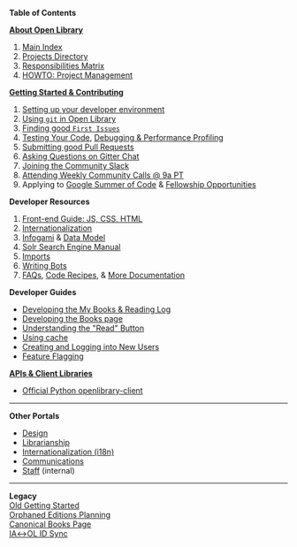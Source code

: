 **Table of Contents**

[**About Open Library**](#about-open-library)  
1. [Main Index](https://docs.google.com/document/d/1KJr3A81Gew7nfuyo9PnCLCjNBDs5c7iR4loOGm1Pafs/)    
2. [Projects Directory](https://docs.google.com/document/d/1Kliq7Hs8qpTCtAAp7LKSS8ULenX7l5hQADdo3Y6O8Is/)  
3. [Responsibilities Matrix](https://docs.google.com/document/d/1frjwLxsa3J_ZyU8p0glUwLI_K8OL6yF9xRkyylbwktw/edit#heading=h.ff2pas7bc7ye)  
4. [HOWTO: Project Management](#project-management)  

[**Getting Started & Contributing**](https://github.com/internetarchive/openlibrary/blob/master/CONTRIBUTING.md)  
1. [Setting up your developer environment](https://github.com/internetarchive/openlibrary/tree/master/docker#welcome-to-the-docker-installation-guide-for-open-library-developers)  
2. [Using `git` in Open Library](https://github.com/internetarchive/openlibrary/wiki/Git-Cheat-Sheet)  
3. [Finding good `First Issues`](https://github.com/internetarchive/openlibrary/issues?q=is%3Aopen+is%3Aissue+label%3A%22Needs%3A+Help%22+label%3A%22Good+First+Issue%22)  
4. [Testing Your Code](Testing), [Debugging & Performance Profiling](Debugging-and-Performance-Profiling)  
5. [Submitting good Pull Requests](https://github.com/internetarchive/openlibrary/blob/master/CONTRIBUTING.md#submitting-pull-requests)  
6. [Asking Questions on Gitter Chat](https://gitter.im/theopenlibrary/Lobby)  
7. [Joining the Community Slack](https://openlibrary.org/volunteer)  
8. [Attending Weekly Community Calls @ 9a PT](https://github.com/internetarchive/openlibrary/wiki/Community-Call) 
9. Applying to [Google Summer of Code](Google-Summer-of-Code) & [Fellowship Opportunities](#Fellowships) 

**Developer Resources**  
1. [Front-end Guide: JS, CSS, HTML](Frontend-Guide) 
2. [Internationalization](#Internationalization)  
3. [Infogami](https://openlibrary.org/dev/docs/infogami) & [Data Model](https://github.com/internetarchive/openlibrary/wiki/Understanding-The-Data-Model)  
4. [Solr Search Engine Manual](Solr)  
5. [Imports](Developer's-Guide-to-Data-Importing)  
6. [Writing Bots](Writing-Bots)  
7. [FAQs](https://github.com/internetarchive/openlibrary/wiki/FAQs:-Frequently-Asked-Questions), [Code Recipes](Recipes), & [More Documentation](Documentation)  

**Developer Guides**  
* [Developing the My Books & Reading Log](Developing-The-Reading-Log)  
* [Developing the Books page](https://archive.org/details/openlibrary-tour-2020/book-page-developers-guide.mp4)  
* [Understanding the "Read" Button](https://archive.org/details/openlibrary-tour-2020/openlibrary-availability-button-technical-walkthrough.mp4)  
* [Using cache](https://github.com/internetarchive/openlibrary/wiki/Using-Cache)
* [Creating and Logging into New Users](https://github.com/internetarchive/openlibrary/wiki/Creating-and-Logging-in-as-a-new-user-on-your-local-client)  
* [Feature Flagging](Feature-Flagging)  

**[APIs & Client Libraries](https://openlibrary.org/developers/api)**  
  * [Official Python openlibrary-client](https://github.com/internetarchive/openlibrary-client)  

---

**Other Portals**
* [Design](https://docs.google.com/document/d/1KLy6XRvwHaXrvHlZ-Ol_kFoIdn9eRMGuWeSYvWox1Qw/edit#heading=h.b20z3avugr8c)  
* [Librarianship](https://openlibrary.org/librarians)
* [Internationalization (i18n)](https://github.com/internetarchive/openlibrary/wiki/Internationalization-Contributor's-Guide-(i18n))
* [Communications](https://docs.google.com/document/d/14FS1A0fbgwRWHTl7_AbVixZiUVc2ctN1wUgW6Mwt5jw/edit#heading=h.d4bcs4fzim9e)   
* [Staff](https://github.com/internetarchive/olsystem/wiki) (internal)  

---

**Legacy**  
[Old Getting Started](Getting-Started)  
[Orphaned Editions Planning](Orphaned-Editions-Planning)  
[Canonical Books Page](Canonical-Books-Page)  
[IA↔OL ID Sync](archive.org-↔-Open-Library-synchronisation)  